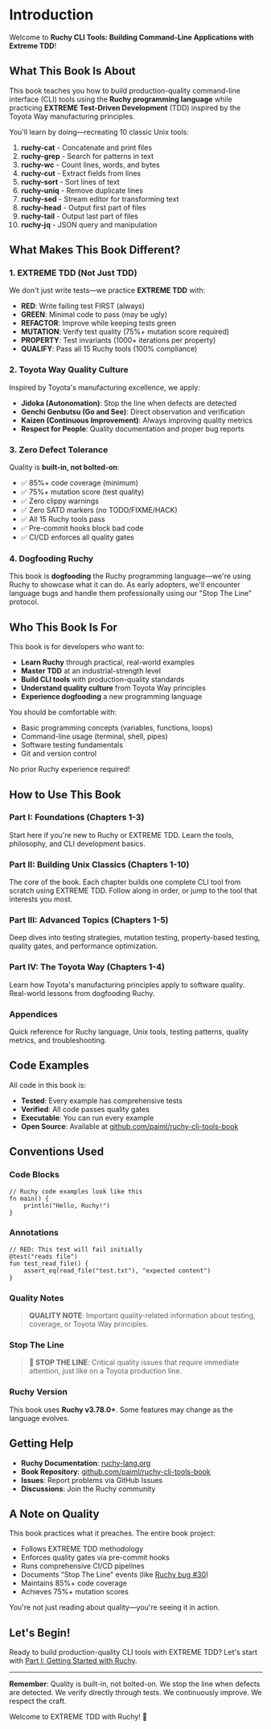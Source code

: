 # Introduction

Welcome to **Ruchy CLI Tools: Building Command-Line Applications with Extreme TDD**!

## What This Book Is About

This book teaches you how to build production-quality command-line interface (CLI) tools using the **Ruchy programming language** while practicing **EXTREME Test-Driven Development** (TDD) inspired by the Toyota Way manufacturing principles.

You'll learn by doing—recreating 10 classic Unix tools:
1. **ruchy-cat** - Concatenate and print files
2. **ruchy-grep** - Search for patterns in text
3. **ruchy-wc** - Count lines, words, and bytes
4. **ruchy-cut** - Extract fields from lines
5. **ruchy-sort** - Sort lines of text
6. **ruchy-uniq** - Remove duplicate lines
7. **ruchy-sed** - Stream editor for transforming text
8. **ruchy-head** - Output first part of files
9. **ruchy-tail** - Output last part of files
10. **ruchy-jq** - JSON query and manipulation

## What Makes This Book Different?

### 1. EXTREME TDD (Not Just TDD)

We don't just write tests—we practice **EXTREME TDD** with:
- **RED**: Write failing test FIRST (always)
- **GREEN**: Minimal code to pass (may be ugly)
- **REFACTOR**: Improve while keeping tests green
- **MUTATION**: Verify test quality (75%+ mutation score required)
- **PROPERTY**: Test invariants (1000+ iterations per property)
- **QUALIFY**: Pass all 15 Ruchy tools (100% compliance)

### 2. Toyota Way Quality Culture

Inspired by Toyota's manufacturing excellence, we apply:
- **Jidoka (Autonomation)**: Stop the line when defects are detected
- **Genchi Genbutsu (Go and See)**: Direct observation and verification
- **Kaizen (Continuous Improvement)**: Always improving quality metrics
- **Respect for People**: Quality documentation and proper bug reports

### 3. Zero Defect Tolerance

Quality is **built-in, not bolted-on**:
- ✅ 85%+ code coverage (minimum)
- ✅ 75%+ mutation score (test quality)
- ✅ Zero clippy warnings
- ✅ Zero SATD markers (no TODO/FIXME/HACK)
- ✅ All 15 Ruchy tools pass
- ✅ Pre-commit hooks block bad code
- ✅ CI/CD enforces all quality gates

### 4. Dogfooding Ruchy

This book is **dogfooding** the Ruchy programming language—we're using Ruchy to showcase what it can do. As early adopters, we'll encounter language bugs and handle them professionally using our "Stop The Line" protocol.

## Who This Book Is For

This book is for developers who want to:
- **Learn Ruchy** through practical, real-world examples
- **Master TDD** at an industrial-strength level
- **Build CLI tools** with production-quality standards
- **Understand quality culture** from Toyota Way principles
- **Experience dogfooding** a new programming language

You should be comfortable with:
- Basic programming concepts (variables, functions, loops)
- Command-line usage (terminal, shell, pipes)
- Software testing fundamentals
- Git and version control

No prior Ruchy experience required!

## How to Use This Book

### Part I: Foundations (Chapters 1-3)
Start here if you're new to Ruchy or EXTREME TDD. Learn the tools, philosophy, and CLI development basics.

### Part II: Building Unix Classics (Chapters 1-10)
The core of the book. Each chapter builds one complete CLI tool from scratch using EXTREME TDD. Follow along in order, or jump to the tool that interests you most.

### Part III: Advanced Topics (Chapters 1-5)
Deep dives into testing strategies, mutation testing, property-based testing, quality gates, and performance optimization.

### Part IV: The Toyota Way (Chapters 1-4)
Learn how Toyota's manufacturing principles apply to software quality. Real-world lessons from dogfooding Ruchy.

### Appendices
Quick reference for Ruchy language, Unix tools, testing patterns, quality metrics, and troubleshooting.

## Code Examples

All code in this book is:
- **Tested**: Every example has comprehensive tests
- **Verified**: All code passes quality gates
- **Executable**: You can run every example
- **Open Source**: Available at [github.com/paiml/ruchy-cli-tools-book](https://github.com/paiml/ruchy-cli-tools-book)

## Conventions Used

### Code Blocks

```ruchy
// Ruchy code examples look like this
fn main() {
    println("Hello, Ruchy!")
}
```

### Annotations

```ruchy
// RED: This test will fail initially
@test("reads file")
fun test_read_file() {
    assert_eq(read_file("test.txt"), "expected content")
}
```

### Quality Notes

> **QUALITY NOTE**: Important quality-related information about testing, coverage, or Toyota Way principles.

### Stop The Line

> **🛑 STOP THE LINE**: Critical quality issues that require immediate attention, just like on a Toyota production line.

### Ruchy Version

This book uses **Ruchy v3.78.0+**. Some features may change as the language evolves.

## Getting Help

- **Ruchy Documentation**: [ruchy-lang.org](https://ruchy-lang.org)
- **Book Repository**: [github.com/paiml/ruchy-cli-tools-book](https://github.com/paiml/ruchy-cli-tools-book)
- **Issues**: Report problems via GitHub Issues
- **Discussions**: Join the Ruchy community

## A Note on Quality

This book practices what it preaches. The entire book project:
- Follows EXTREME TDD methodology
- Enforces quality gates via pre-commit hooks
- Runs comprehensive CI/CD pipelines
- Documents "Stop The Line" events (like [Ruchy bug #30](https://github.com/paiml/ruchy/issues/30))
- Maintains 85%+ code coverage
- Achieves 75%+ mutation scores

You're not just reading about quality—you're seeing it in action.

## Let's Begin!

Ready to build production-quality CLI tools with EXTREME TDD? Let's start with [Part I: Getting Started with Ruchy](./part1/01_getting_started.md).

---

**Remember**: Quality is built-in, not bolted-on. We stop the line when defects are detected. We verify directly through tests. We continuously improve. We respect the craft.

Welcome to EXTREME TDD with Ruchy! 🚀
